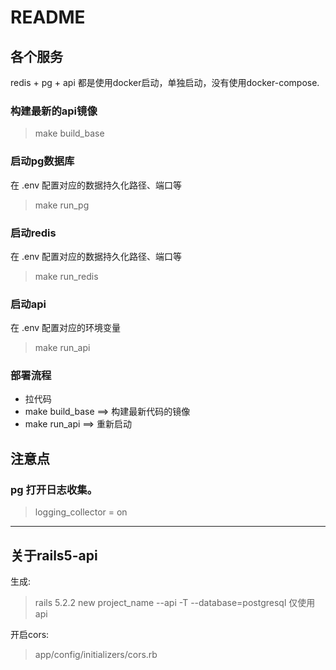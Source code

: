 # README

## 各个服务

redis + pg + api
都是使用docker启动，单独启动，没有使用docker-compose.

### 构建最新的api镜像
> make build_base

### 启动pg数据库

在 .env 配置对应的数据持久化路径、端口等
> make run_pg

### 启动redis

在 .env 配置对应的数据持久化路径、端口等
> make run_redis

### 启动api

在 .env 配置对应的环境变量
> make run_api

### 部署流程
* 拉代码
* make build_base ==> 构建最新代码的镜像
* make run_api  ==> 重新启动

## 注意点

### pg 打开日志收集。
> logging_collector = on

---

## 关于rails5-api

生成:
> rails 5.2.2 new project_name --api -T --database=postgresql
> 仅使用api

开启cors:
> app/config/initializers/cors.rb

